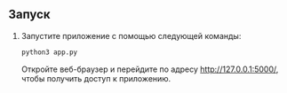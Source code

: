 ## Запуск

1. Запустите приложение с помощью следующей команды:

   ```bash
   python3 app.py
   ```
   Откройте веб-браузер и перейдите по адресу http://127.0.0.1:5000/, чтобы получить доступ к приложению.